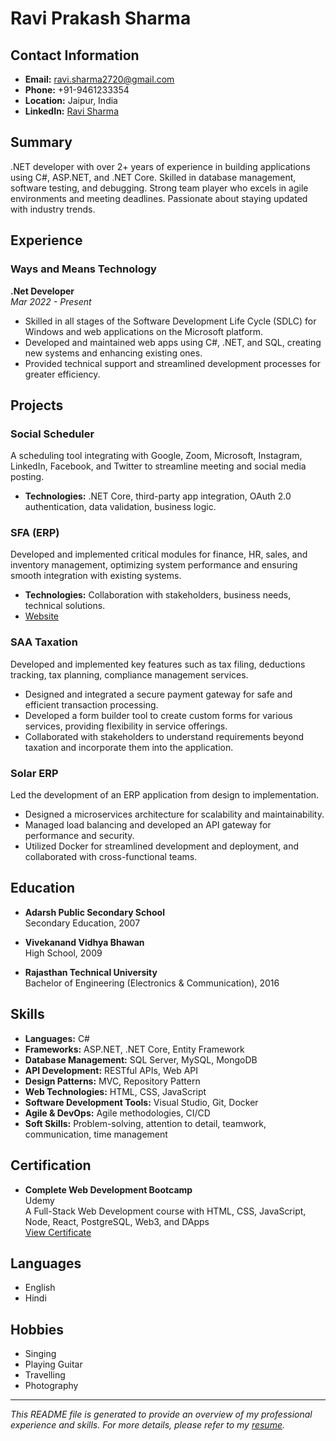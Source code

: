 # Ravi Prakash Sharma

## Contact Information
- **Email:** [ravi.sharma2720@gmail.com](mailto:ravi.sharma2720@gmail.com)
- **Phone:** +91-9461233354
- **Location:** Jaipur, India
- **LinkedIn:** [Ravi Sharma](https://in.linkedin.com/in/ravi-sharma-1b4169158)

## Summary
.NET developer with over 2+ years of experience in building applications using C#, ASP.NET, and .NET Core. Skilled in database management, software testing, and debugging. Strong team player who excels in agile environments and meeting deadlines. Passionate about staying updated with industry trends.

## Experience

### Ways and Means Technology
**.Net Developer**  
*Mar 2022 - Present*
- Skilled in all stages of the Software Development Life Cycle (SDLC) for Windows and web applications on the Microsoft platform.
- Developed and maintained web apps using C#, .NET, and SQL, creating new systems and enhancing existing ones.
- Provided technical support and streamlined development processes for greater efficiency.

## Projects

### Social Scheduler
A scheduling tool integrating with Google, Zoom, Microsoft, Instagram, LinkedIn, Facebook, and Twitter to streamline meeting and social media posting.
- **Technologies:** .NET Core, third-party app integration, OAuth 2.0 authentication, data validation, business logic.

### SFA (ERP)
Developed and implemented critical modules for finance, HR, sales, and inventory management, optimizing system performance and ensuring smooth integration with existing systems.
- **Technologies:** Collaboration with stakeholders, business needs, technical solutions.
- [Website](https://saataxation.com)

### SAA Taxation
Developed and implemented key features such as tax filing, deductions tracking, tax planning, compliance management services.
- Designed and integrated a secure payment gateway for safe and efficient transaction processing.
- Developed a form builder tool to create custom forms for various services, providing flexibility in service offerings.
- Collaborated with stakeholders to understand requirements beyond taxation and incorporate them into the application.

### Solar ERP
Led the development of an ERP application from design to implementation.
- Designed a microservices architecture for scalability and maintainability.
- Managed load balancing and developed an API gateway for performance and security.
- Utilized Docker for streamlined development and deployment, and collaborated with cross-functional teams.

## Education

- **Adarsh Public Secondary School**  
  Secondary Education, 2007

- **Vivekanand Vidhya Bhawan**  
  High School, 2009

- **Rajasthan Technical University**  
  Bachelor of Engineering (Electronics & Communication), 2016

## Skills

- **Languages:** C#
- **Frameworks:** ASP.NET, .NET Core, Entity Framework
- **Database Management:** SQL Server, MySQL, MongoDB
- **API Development:** RESTful APIs, Web API
- **Design Patterns:** MVC, Repository Pattern
- **Web Technologies:** HTML, CSS, JavaScript
- **Software Development Tools:** Visual Studio, Git, Docker
- **Agile & DevOps:** Agile methodologies, CI/CD
- **Soft Skills:** Problem-solving, attention to detail, teamwork, communication, time management

## Certification

- **Complete Web Development Bootcamp**  
  Udemy  
  A Full-Stack Web Development course with HTML, CSS, JavaScript, Node, React, PostgreSQL, Web3, and DApps  
  [View Certificate](https://www.udemy.com/certificate/UC-4914a567-8674-48a9-8997-f735a8692277/)

## Languages
- English
- Hindi

## Hobbies
- Singing
- Playing Guitar
- Travelling
- Photography

---

*This README file is generated to provide an overview of my professional experience and skills. For more details, please refer to my [resume](./Ravi_Resume.pdf).*
